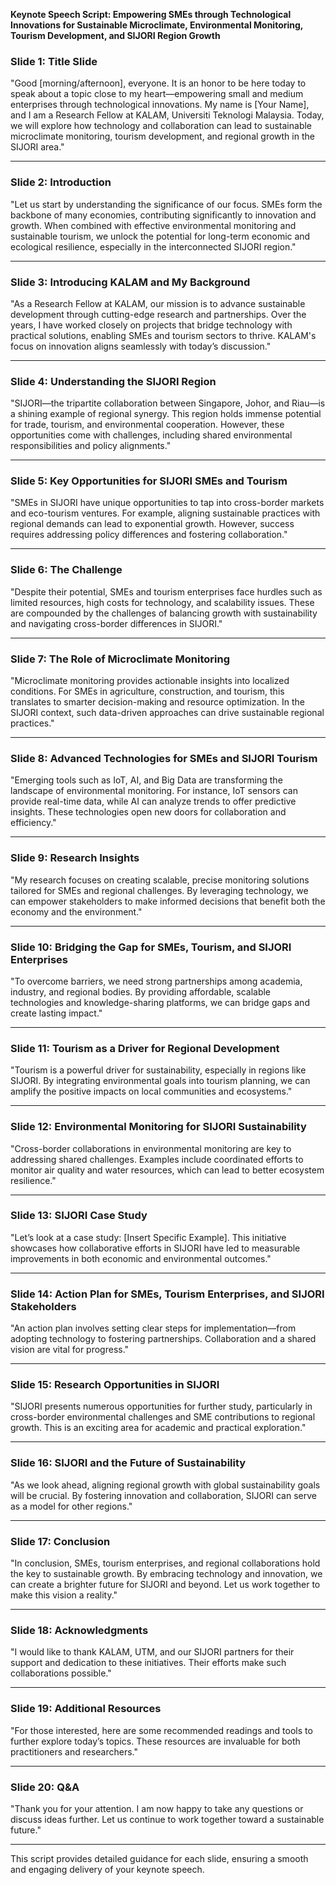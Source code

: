 **Keynote Speech Script: Empowering SMEs through Technological Innovations for Sustainable Microclimate, Environmental Monitoring, Tourism Development, and SIJORI Region Growth**

### Slide 1: Title Slide
"Good [morning/afternoon], everyone. It is an honor to be here today to speak about a topic close to my heart—empowering small and medium enterprises through technological innovations. My name is [Your Name], and I am a Research Fellow at KALAM, Universiti Teknologi Malaysia. Today, we will explore how technology and collaboration can lead to sustainable microclimate monitoring, tourism development, and regional growth in the SIJORI area."

---

### Slide 2: Introduction
"Let us start by understanding the significance of our focus. SMEs form the backbone of many economies, contributing significantly to innovation and growth. When combined with effective environmental monitoring and sustainable tourism, we unlock the potential for long-term economic and ecological resilience, especially in the interconnected SIJORI region."

---

### Slide 3: Introducing KALAM and My Background
"As a Research Fellow at KALAM, our mission is to advance sustainable development through cutting-edge research and partnerships. Over the years, I have worked closely on projects that bridge technology with practical solutions, enabling SMEs and tourism sectors to thrive. KALAM's focus on innovation aligns seamlessly with today’s discussion."

---

### Slide 4: Understanding the SIJORI Region
"SIJORI—the tripartite collaboration between Singapore, Johor, and Riau—is a shining example of regional synergy. This region holds immense potential for trade, tourism, and environmental cooperation. However, these opportunities come with challenges, including shared environmental responsibilities and policy alignments."

---

### Slide 5: Key Opportunities for SIJORI SMEs and Tourism
"SMEs in SIJORI have unique opportunities to tap into cross-border markets and eco-tourism ventures. For example, aligning sustainable practices with regional demands can lead to exponential growth. However, success requires addressing policy differences and fostering collaboration."

---

### Slide 6: The Challenge
"Despite their potential, SMEs and tourism enterprises face hurdles such as limited resources, high costs for technology, and scalability issues. These are compounded by the challenges of balancing growth with sustainability and navigating cross-border differences in SIJORI."

---

### Slide 7: The Role of Microclimate Monitoring
"Microclimate monitoring provides actionable insights into localized conditions. For SMEs in agriculture, construction, and tourism, this translates to smarter decision-making and resource optimization. In the SIJORI context, such data-driven approaches can drive sustainable regional practices."

---

### Slide 8: Advanced Technologies for SMEs and SIJORI Tourism
"Emerging tools such as IoT, AI, and Big Data are transforming the landscape of environmental monitoring. For instance, IoT sensors can provide real-time data, while AI can analyze trends to offer predictive insights. These technologies open new doors for collaboration and efficiency."

---

### Slide 9: Research Insights
"My research focuses on creating scalable, precise monitoring solutions tailored for SMEs and regional challenges. By leveraging technology, we can empower stakeholders to make informed decisions that benefit both the economy and the environment."

---

### Slide 10: Bridging the Gap for SMEs, Tourism, and SIJORI Enterprises
"To overcome barriers, we need strong partnerships among academia, industry, and regional bodies. By providing affordable, scalable technologies and knowledge-sharing platforms, we can bridge gaps and create lasting impact."

---

### Slide 11: Tourism as a Driver for Regional Development
"Tourism is a powerful driver for sustainability, especially in regions like SIJORI. By integrating environmental goals into tourism planning, we can amplify the positive impacts on local communities and ecosystems."

---

### Slide 12: Environmental Monitoring for SIJORI Sustainability
"Cross-border collaborations in environmental monitoring are key to addressing shared challenges. Examples include coordinated efforts to monitor air quality and water resources, which can lead to better ecosystem resilience."

---

### Slide 13: SIJORI Case Study
"Let’s look at a case study: [Insert Specific Example]. This initiative showcases how collaborative efforts in SIJORI have led to measurable improvements in both economic and environmental outcomes."

---

### Slide 14: Action Plan for SMEs, Tourism Enterprises, and SIJORI Stakeholders
"An action plan involves setting clear steps for implementation—from adopting technology to fostering partnerships. Collaboration and a shared vision are vital for progress."

---

### Slide 15: Research Opportunities in SIJORI
"SIJORI presents numerous opportunities for further study, particularly in cross-border environmental challenges and SME contributions to regional growth. This is an exciting area for academic and practical exploration."

---

### Slide 16: SIJORI and the Future of Sustainability
"As we look ahead, aligning regional growth with global sustainability goals will be crucial. By fostering innovation and collaboration, SIJORI can serve as a model for other regions."

---

### Slide 17: Conclusion
"In conclusion, SMEs, tourism enterprises, and regional collaborations hold the key to sustainable growth. By embracing technology and innovation, we can create a brighter future for SIJORI and beyond. Let us work together to make this vision a reality."

---

### Slide 18: Acknowledgments
"I would like to thank KALAM, UTM, and our SIJORI partners for their support and dedication to these initiatives. Their efforts make such collaborations possible."

---

### Slide 19: Additional Resources
"For those interested, here are some recommended readings and tools to further explore today’s topics. These resources are invaluable for both practitioners and researchers."

---

### Slide 20: Q&A
"Thank you for your attention. I am now happy to take any questions or discuss ideas further. Let us continue to work together toward a sustainable future."

---

This script provides detailed guidance for each slide, ensuring a smooth and engaging delivery of your keynote speech.

